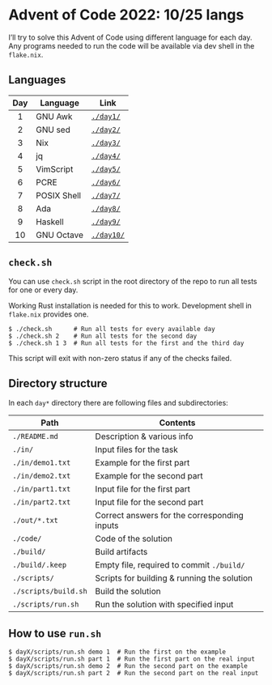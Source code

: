 # Advent of Code 2022: 10/25 langs

I’ll try to solve this Advent of Code using different language for each day.
Any programs needed to run the code will be available via dev shell in the `flake.nix`.

## Languages

| Day | Language                 | Link                 |
| :-: | ------------------------ | -------------------- |
|  1  | GNU Awk                  | [`./day1/`](/day1)   |
|  2  | GNU sed                  | [`./day2/`](/day2)   |
|  3  | Nix                      | [`./day3/`](/day3)   |
|  4  | jq                       | [`./day4/`](/day4)   |
|  5  | VimScript                | [`./day5/`](/day5)   |
|  6  | PCRE                     | [`./day6/`](/day6)   |
|  7  | POSIX Shell              | [`./day7/`](/day7)   |
|  8  | Ada                      | [`./day8/`](/day8)   |
|  9  | Haskell                  | [`./day9/`](/day9)   |
|  10 | GNU Octave               | [`./day10/`](/day10) |

## `check.sh`

You can use `check.sh` script in the root directory of the repo to run all tests for one or every day.

Working Rust installation is needed for this to work. Development shell in `flake.nix` provides one.

```
$ ./check.sh      # Run all tests for every available day
$ ./check.sh 2    # Run all tests for the second day
$ ./check.sh 1 3  # Run all tests for the first and the third day
```

This script will exit with non-zero status if any of the checks failed.

## Directory structure

In each `day*` directory there are following files and subdirectories:

|  Path                | Contents                                     |
| -------------------- | -------------------------------------------- |
| `./README.md`        | Description & various info                   |
| `./in/`              | Input files for the task                     |
| `./in/demo1.txt`     | Example for the first part                   |
| `./in/demo2.txt`     | Example for the second part                  |
| `./in/part1.txt`     | Input file for the first part                |
| `./in/part2.txt`     | Input file for the second part               |
| `./out/*.txt`        | Correct answers for the corresponding inputs |
| `./code/`            | Code of the solution                         |
| `./build/`           | Build artifacts                              |
| `./build/.keep`      | Empty file, required to commit `./build/`    |
| `./scripts/`         | Scripts for building & running the solution  |
| `./scripts/build.sh` | Build the solution                           |
| `./scripts/run.sh`   | Run the solution with specified input        |

## How to use `run.sh`

```
$ dayX/scripts/run.sh demo 1  # Run the first on the example
$ dayX/scripts/run.sh part 1  # Run the first part on the real input
$ dayX/scripts/run.sh demo 2  # Run the second part on the example
$ dayX/scripts/run.sh part 2  # Run the second part on the real input
```

